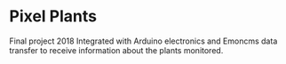 # Pixel Plants

Final project 2018
Integrated with Arduino electronics and Emoncms data transfer to receive information about the plants monitored.
